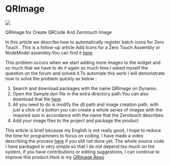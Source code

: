 # QRImage
![](https://chuongmep.com/static/QrImage001-9f76bbb927b024976bbde7beea943055-e8874.png)

 QRImage for Create QRCode And Zerotouch Image

In this article we describe how to automatically register batch icons for Zero Touch . This is a follow-up article Add Icons for a Zero Touch Assembly or NodeModel assembly.You can find it <a href="https://github.com/DynamoDS/Dynamo/wiki/Add-Icons-for-a-Zero-Touch-Assembly-or-NodeModel-assembly" target="_blank">here</a>.

This problem occurs when we start adding more images to the widget and so much that we have to do it again so much time.I asked myself the question on the forum and solved it.To automate this work I will demonstrate how to solve the problem quickly as below : 
1. Search and download packages with the name QRImage on Dynamo.
2. Open the Sample.dyn file in the extra directory path.You can also download that file <a href="https://www.mediafire.com/file/ha1m0uq65usgmzz/Sample.dyn/file" target="_blank">here</a> 
3. All you need to do is modify the dll path and image creation path, with just a click of a button you can create a whole series of images with the required size in accordance with the name that the Zerotouch describes.
4. Add your image files to the project and package the product

This article is brief because my English is not really good, I hope to reduce the time for programmers to focus on coding. I have made a video describing the process <a href="https://www.youtube.com/watch?v=WWhFBe1GNhA" target="_blank">here</a>   if you still not done yet.
The whole source code I have packaged is very simple so that I do not depend too much on the system, if you have contributions or editing suggestions, I can continue to improve this product.Here is my <a href="https://github.com/chuong9x/QRImage" target="_blank">QRImage Repo</a>  
